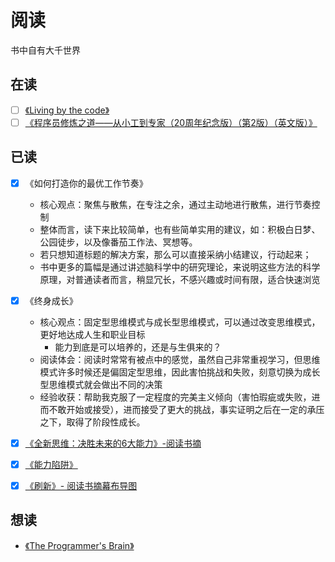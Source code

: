 # 阅读

书中自有大千世界

## 在读

- [ ] [《Living by the code》](https://www.raywenderlich.com/books/living-by-the-code) 
- [ ] [《程序员修炼之道――从小工到专家（20周年纪念版）（第2版）（英文版）》](https://book.douban.com/subject/35055885/)

## 已读

- [x] 《如何打造你的最优工作节奏》
    - 核心观点：聚焦与散焦，在专注之余，通过主动地进行散焦，进行节奏控制
    - 整体而言，读下来比较简单，也有些简单实用的建议，如：积极白日梦、公园徒步，以及像番茄工作法、冥想等。
    - 若只想知道标题的解决方案，那么可以直接采纳小结建议，行动起来；
    - 书中更多的篇幅是通过讲述脑科学中的研究理论，来说明这些方法的科学原理，对普通读者而言，稍显冗长，不感兴趣或时间有限，适合快速浏览

- [x] 《终身成长》
    - 核心观点：固定型思维模式与成长型思维模式，可以通过改变思维模式，更好地达成人生和职业目标
        - 能力到底是可以培养的，还是与生俱来的？
    - 阅读体会：阅读时常常有被点中的感觉，虽然自己非常重视学习，但思维模式许多时候还是偏固定型思维，因此害怕挑战和失败，刻意切换为成长型思维模式就会做出不同的决策
    - 经验收获：帮助我克服了一定程度的完美主义倾向（害怕瑕疵或失败，进而不敢开始或接受），进而接受了更大的挑战，事实证明之后在一定的承压之下，取得了阶段性成长。

- [x] [《全新思维：决胜未来的6大能力》-阅读书摘](./a-whole-new-mind.md)
- [x] [《能力陷阱》](./act-like-a-leader.md)
- [x] [​《刷新》- 阅读书摘幕布导图](https://share.mubu.com/doc/3Z_TcCcCut8)

## 想读

- [《The Programmer's Brain》](https://livebook.manning.com/book/the-programmers-brain/the-programmer-s-brain/)
